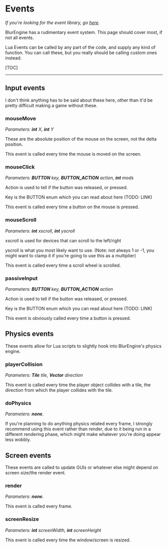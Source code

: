 # Events

*If you're looking for the event library, go [here](libraries/event.md).*

BlurEngine has a rudimentary event system. This page should cover most, if not all events.

Lua Events can be called by any part of the code, and supply any kind of function. You can call these, but you really should be calling custom ones instead.

[TOC]

- - -

## Input events

I don't think anything has to be said about these here, other than it'd be pretty difficult making a game without these.

### mouseMove

*Parameters: **int** X, **int** Y*

These are the absolute position of the mouse on the screen, not the delta position.

This event is called every time the mouse is moved on the screen.

### mouseClick

*Parameters: **BUTTON** key, **BUTTON_ACTION** action, **int** mods*

Action is used to tell if the button was released, or pressed.

Key is the BUTTON enum which you can read about here (TODO: LINK)

This event is called every time a button on the mouse is pressed.

### mouseScroll

*Parameters: **int** xscroll, **int** yscroll*

xscroll is used for devices that can scroll to the left/right

yscroll is what you most likely want to use. (Note: not always 1 or -1, you might want to clamp it if you're going to use this as a multiplier)

This event is called every time a scroll wheel is scrolled.

### passiveInput

*Parameters: **BUTTON** key, **BUTTON_ACTION** action*

Action is used to tell if the button was released, or pressed.

Key is the BUTTON enum which you can read about here (TODO: LINK)

This event is obviously called every time a button is pressed.

## Physics events

These events allow for Lua scripts to slightly hook into BlurEngine's physics engine.

### playerCollision

*Parameters: **Tile** tile, **Vector** direction*

This event is called every time the player object collides with a tile, the direction from which the player collides with the tile.

### doPhysics

*Parameters: **none**.*

If you're planning to do anything physics related every frame, I strongly recommend using this event rather than render, due to it being run in a different rendering phase, which might make whatever you're doing appear less wobbly.

## Screen events

These events are called to update GUIs or whatever else might depend on screen size/the render event.

### render

*Parameters: **none**.*

This event is called every frame.

### screenResize

*Parameters: **int** screenWidth, **int** screenHeight*

This event is called every time the window/screen is resized.